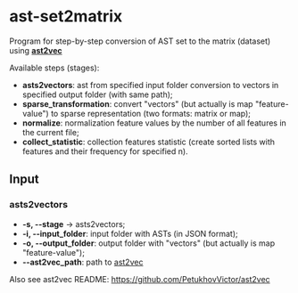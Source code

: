# ast-set2matrix

Program for step-by-step conversion of AST set to the matrix (dataset) using [**ast2vec**](https://github.com/PetukhovVictor/ast2vec)

Available steps (stages):
- **asts2vectors**: ast from specified input folder conversion to vectors in specified output folder (with same path);
- **sparse_transformation**: convert "vectors" (but actually is map "feature-value") to sparse representation (two formats: matrix or map);
- **normalize**: normalization feature values by the number of all features in the current file;
- **collect_statistic**: collection features statistic (create sorted lists with features and their frequency for specified n).

## Input
### asts2vectors

* **-s, --stage** -> asts2vectors;
* **-i, --input_folder**: input folder with ASTs (in JSON format);
* **-o, --output_folder**: output folder with "vectors" (but actually is map "feature-value");
* **--ast2vec_path**: path to [ast2vec](https://github.com/PetukhovVictor/ast2vec)

Also see ast2vec README: https://github.com/PetukhovVictor/ast2vec
